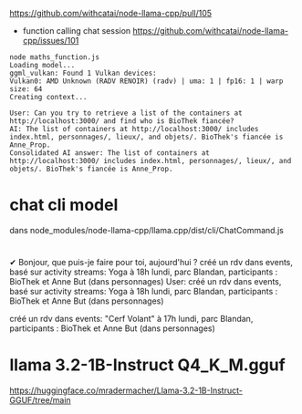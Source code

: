 https://github.com/withcatai/node-llama-cpp/pull/105

- function calling chat session https://github.com/withcatai/node-llama-cpp/issues/101

```
node maths_function.js
Loading model...
ggml_vulkan: Found 1 Vulkan devices:
Vulkan0: AMD Unknown (RADV RENOIR) (radv) | uma: 1 | fp16: 1 | warp size: 64
Creating context...

User: Can you try to retrieve a list of the containers at http://localhost:3000/ and find who is BioThek fiancée?
AI: The list of containers at http://localhost:3000/ includes index.html, personnages/, lieux/, and objets/. BioThek's fiancée is Anne_Prop.
Consolidated AI answer: The list of containers at http://localhost:3000/ includes index.html, personnages/, lieux/, and objets/. BioThek's fiancée is Anne_Prop.

```

# chat cli model

dans node_modules/node-llama-cpp/llama.cpp/dist/cli/ChatCommand.js

#

✔ Bonjour, que puis-je faire pour toi, aujourd'hui ? créé un rdv dans events, basé sur activity streams: Yoga à 18h
lundi, parc Blandan, participants : BioThek et Anne But (dans personnages)
User: créé un rdv dans events, basé sur activity streams: Yoga à 18h lundi, parc Blandan, participants : BioThek et Anne But (dans personnages)

créé un rdv dans events: "Cerf Volant" à 17h lundi, parc Blandan, participants : BioThek et Anne But (dans personnages)

# llama 3.2-1B-Instruct Q4_K_M.gguf

https://huggingface.co/mradermacher/Llama-3.2-1B-Instruct-GGUF/tree/main
